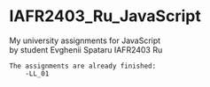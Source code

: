 # IAFR2403_Ru_JavaScript
My university assignments for JavaScript                                        
by student Evghenii Spataru IAFR2403 Ru                     

    The assignments are already finished:                                   
        -LL_01